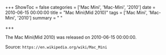 +++
ShowToc = false
categories = ['Mac Mini', 'Mac-Mini', '2010']
date = 2010-06-15 00:00:00
title = "Mac Mini(Mid 2010)"
tags = ['Mac Mini', 'Mac-Mini', '2010']
summary = " "

+++

The Mac Mini(Mid 2010) was released on 2010-06-15 00:00:00.

Source: `https://en.wikipedia.org/wiki/Mac_Mini`


